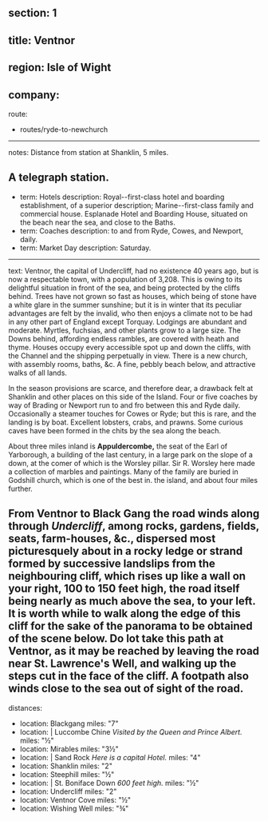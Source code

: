 section: 1
----
title: Ventnor
----
region: Isle of Wight
----
company:
----
route:
- routes/ryde-to-newchurch
----
notes: Distance from station at Shanklin, 5 miles.

A telegraph station.
----
- term: Hotels
  description: Royal--first-class hotel and boarding establishment, of a superior description; Marine--first-class family and commercial house. Esplanade Hotel and Boarding House, situated on the beach near the sea, and close to the Baths.
- term: Coaches
  description: to and from Ryde, Cowes, and Newport, daily.
- term: Market Day
  description: Saturday.
----
text: Ventnor, the capital of Undercliff, had no existence 40 years ago, but is now a respectable town, with a population of 3,208. This is owing to its delightful situation in front of the sea, and being protected by the cliffs behind. Trees have not grown so fast as houses, which being of stone have a white glare in the summer sunshine; but it is in winter that its peculiar advantages are felt by the invalid, who then enjoys a climate not to be had in any other part of England except Torquay. Lodgings are abundant and moderate. Myrtles, fuchsias, and other plants grow to a large size. The Downs behind, affording endless rambles, are covered with heath and thyme. Houses occupy every accessible spot up and down the cliffs, with the Channel and the shipping perpetually in view. There is a new church, with assembly rooms, baths, &c. A fine, pebbly beach below, and attractive walks of all lands.

In the season provisions are scarce, and therefore dear, a drawback felt at Shanklin and other places on this side of the Island. Four or five coaches by way of Brading or Newport run to and fro between this and Ryde daily. Occasionally a steamer touches for Cowes or Ryde; but this is rare, and the landing is by boat. Excellent lobsters, crabs, and prawns. Some curious caves have been formed in the chits by the sea along the beach.

About three miles inland is **Appuldercombe,** the seat of the Earl of Yarborough, a building of the last century, in a large park on the slope of a down, at the comer of which is the Worsley pillar. Sir R. Worsley here made a collection of marbles and paintings. Many of the family are buried in Godshill church, which is one of the best in. the island, and about four miles further.

From Ventnor to Black Gang the road winds along through *Undercliff*, among rocks, gardens, fields, seats, farm-houses, &c., dispersed most picturesquely about in a rocky ledge or strand formed by successive landslips from the neighbouring cliff, which rises up like a wall on your right, 100 to 150 feet high, the road itself being nearly as much above the sea, to your left. It is worth while to walk along the edge of this cliff for the sake of the panorama to be obtained of the scene below. Do lot take this path at Ventnor, as it may be reached by leaving the road near St. Lawrence's Well, and walking up the steps cut in the face of the cliff. A footpath also winds close to the sea out of sight of the road.
----
distances:
- location: Blackgang
  miles: "7"
- location: |
    Luccombe Chine
    *Visited by the Queen and Prince Albert.*
  miles: "½"
- location: Mirables
  miles: "3½"
- location: |
    Sand Rock
    *Here is a capital Hotel.*
  miles: "4"
- location: Shanklin
  miles: "2"
- location: Steephill
  miles: "½"
- location: |
    St. Boniface Down
    *600 feet high.*
  miles: "½"
- location: Undercliff
  miles: "2"
- location: Ventnor Cove
  miles: "½"
- location: Wishing Well
  miles: "¾"
